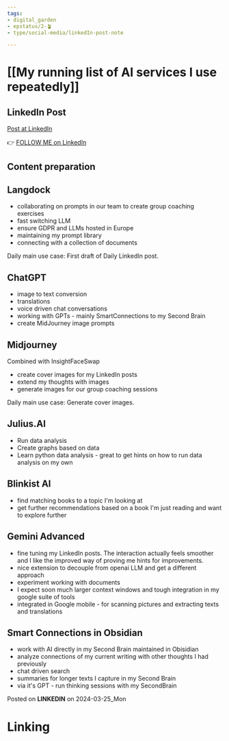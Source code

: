 ```yaml
---
tags: 
- digital_garden
- epstatus/2-🪴
- type/social-media/linkedIn-post-note

---
```

# [[My running list of AI services I use repeatedly]]
## LinkedIn Post
[Post at LinkedIn]()
  

👉 [FOLLOW ME on LinkedIn](https://www.linkedin.com/comm/mynetwork/discovery-see-all?usecase=PEOPLE_FOLLOWS&followMember=sebastiankamilli)

## Content preparation
## Langdock
+ collaborating on prompts in our team to create group coaching exercises
+ fast switching LLM
+ ensure GDPR and LLMs hosted in Europe
+ maintaining my prompt library
+ connecting with a collection of documents

Daily main use case: First draft of Daily LinkedIn post.

## ChatGPT
+ image to text conversion
+ translations
+ voice driven chat conversations
+ working with GPTs - mainly SmartConnections to my Second Brain
+ create MidJourney image prompts

## Midjourney
Combined with InsightFaceSwap
+ create cover images for my LinkedIn posts
+ extend my thoughts with images
+ generate images for our group coaching sessions

Daily main use case: Generate cover images.
## Julius.AI
+ Run data analysis
+ Create graphs based on data
+ Learn python data analysis - great to get hints on how to run data analysis on my own

## Blinkist AI
+ find matching books to a topic I'm looking at
+ get further recommendations based on a book I'm just reading and want to explore further

## Gemini Advanced
+ fine tuning my LinkedIn posts. The interaction actually feels smoother and I like the improved way of proving me hints for improvements.
+ nice extension to decouple from openai LLM and get a different approach
+ experiment working with documents
+ I expect soon much larger context windows and tough integration in my google suite of tools
+ integrated in Google mobile - for scanning pictures and extracting texts and translations
## Smart Connections in Obsidian
+ work with AI directly in my Second Brain maintained in Obisidian
+ analyze connections of my current writing with other thoughts I had previously
+ chat driven search
+ summaries for longer texts I capture in my Second Brain
+ via it's GPT - run thinking sessions with my SecondBrain 


Posted on **LINKEDIN** on 2024-03-25_Mon
# Linking